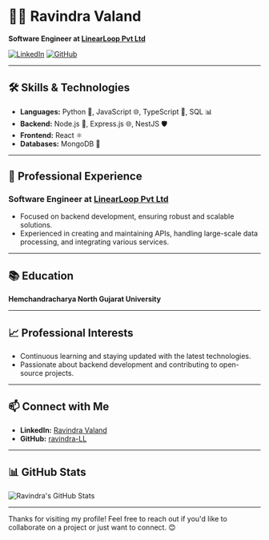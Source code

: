 # 👨‍💻 Ravindra Valand

**Software Engineer at [LinearLoop Pvt Ltd](https://www.linearloop.io)**

[![LinkedIn](https://img.shields.io/badge/LinkedIn-Profile-blue)](https://in.linkedin.com/in/ravindra-valand) 
[![GitHub](https://img.shields.io/badge/GitHub-Profile-black)](https://github.com/ravindra-LL)

---

## 🛠️ Skills & Technologies

- **Languages:** Python 🐍, JavaScript 🌐, TypeScript 📘, SQL 📊
- **Backend:** Node.js 🚀, Express.js 🌐, NestJS 🛡️
- **Frontend:** React ⚛️
- **Databases:** MongoDB 🍃

---

## 🏢 Professional Experience

### Software Engineer at [LinearLoop Pvt Ltd](https://www.linearloop.io)

- Focused on backend development, ensuring robust and scalable solutions.
- Experienced in creating and maintaining APIs, handling large-scale data processing, and integrating various services.

---

## 📚 Education

**Hemchandracharya North Gujarat University**

---

## 📈 Professional Interests

- Continuous learning and staying updated with the latest technologies.
- Passionate about backend development and contributing to open-source projects.

---

## 📫 Connect with Me

- **LinkedIn:** [Ravindra Valand](https://in.linkedin.com/in/ravindra-valand)
- **GitHub:** [ravindra-LL](https://github.com/ravindra-LL)

---

## 📊 GitHub Stats

![Ravindra's GitHub Stats](https://github-readme-stats.vercel.app/api?username=ravindra-LL&show_icons=true&theme=radical)

---

Thanks for visiting my profile! Feel free to reach out if you'd like to collaborate on a project or just want to connect. 😊
